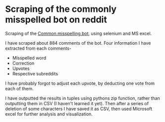 # Scraping of the commonly misspelled bot on reddit

Scraping of the [Common misspelling bot](https://www.reddit.com/user/CommonMisspellingBot), using selenium and MS excel.

I have scraped about 884 comments of the bot. Four information I have extracted from each comments-

* Misspelled word
* Correction
* Upvotes
* Respective subreddits

I have probably forgot to adjust each upvote, by deducting one vote from each of them. 

I have outputted the results in tuples using pythons zip function, rather than outputting them in CSV (I haven't learned it yet). Then after a series of deletion of some characters I have saved it as CSV, then used Microsoft excel for further analysis and visualization.
